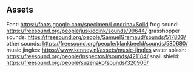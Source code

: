 ## Assets

Font: https://fonts.google.com/specimen/Londrina+Solid
frog sound: https://freesound.org/people/juskiddink/sounds/99644/
grasshopper sounds: https://freesound.org/people/SamuelGremaud/sounds/517803/
other sounds: https://freesound.org/people/klankbeeld/sounds/580680/
music jingles: https://www.kenney.nl/assets/music-jingles
water splash: https://freesound.org/people/InspectorJ/sounds/421184/
snail shield: https://freesound.org/people/suzenako/sounds/320905/
